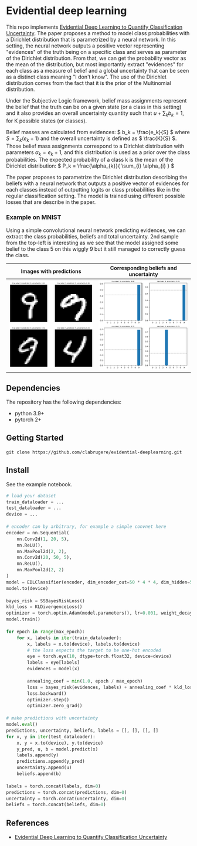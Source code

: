 # Evidential deep learning

This repo implements [Evidential Deep Learning to Quantify Classification Uncertainty](https://arxiv.org/abs/1806.01768). The paper proposes a method to model class probabilities with a Dirichlet distribution that is parametrized by a neural network. In this setting, the neural network outputs a positive vector representing "evidences" of the truth being on a specific class and serves as parameter of the Dirichlet distribution. From that, we can get the probability vector as the mean of the distribution, but most importantly extract "evidences" for each class as a measure of belief and a global uncertainty that can be seen as a distinct class meaning "I don't know". The use of the Dirichlet distribution comes from the fact that it is the prior of the Multinomial distribution.

Under the Subjective Logic framework, belief mass assignments represent the belief that the truth can be on a given state (or a class in this setting) and it also provides an overall uncertainty quantity such that $` u + \sum_{k} b_k = 1 `$, for K possible states (or classes).

Belief masses are calculated from evidences: $` b_k = \frac{e_k}{S} `$ where $` S = \sum_{k} (e_k + 1) `$ and the overall uncertainty is defined as $` \frac{K}{S} `$. Those belief mass assignments correspond to a Dirichlet distribution with parameters $` \alpha_{k} = e_k + 1 `$, and this distribution is used as a prior over the class probabilities. The expected probability of a class k is the mean of the Dirichlet distribution: $` P_k = \frac{\alpha_{k}}{ \sum_{i} \alpha_{i} } `$

The paper proposes to parametrize the Dirichlet distribution describing the beliefs with a neural network that outputs a positive vector of evidences for each classes instead of outputting logits or class probabilities like in the regular classification setting. The model is trained using different possible losses that are describe in the paper.

### Example on MNIST

Using a simple convolutional neural network predicting evidences, we can extract the class probabilities, beliefs and total uncertainty. 2nd sample from the top-left is interesting as we see that the model assigned some belief to the class 5 on this wiggly 9 but it still managed to correctly guess the class.

| Images with predictions                                     | Corresponding beliefs and uncertainty                        |
| ----------------------------------------------------------- | ------------------------------------------------------------ |
| <img src="./resources/predictions_images.png" width="400"/> | <img src="./resources/predictions_beliefs.png" width="400"/> |

## Dependencies

The repository has the following dependencies:

- python 3.9+
- pytorch 2+

## Getting Started

```
git clone https://github.com/clabrugere/evidential-deeplearning.git
```

## Install

See the example notebook.

```python
# load your dataset
train_dataloader = ...
test_dataloader = ...
device = ...

# encoder can by arbitrary, for example a simple convnet here
encoder = nn.Sequential(
    nn.Conv2d(1, 20, 5),
    nn.ReLU(),
    nn.MaxPool2d(2, 2),
    nn.Conv2d(20, 50, 5),
    nn.ReLU(),
    nn.MaxPool2d(2, 2)
)
model = EDLClassifier(encoder, dim_encoder_out=50 * 4 * 4, dim_hidden=500, num_classes=10, dropout=0.2)
model.to(device)

bayes_risk = SSBayesRiskLoss()
kld_loss = KLDivergenceLoss()
optimizer = torch.optim.Adam(model.parameters(), lr=0.001, weight_decay=0.005)
model.train()

for epoch in range(max_epoch):
    for x, labels in iter(train_dataloader):
        x, labels = x.to(device), labels.to(device)
        # the loss expects the target to be one-hot encoded
        eye = torch.eye(10, dtype=torch.float32, device=device)
        labels = eye[labels]
        evidences = model(x)

        annealing_coef = min(1.0, epoch / max_epoch)
        loss = bayes_risk(evidences, labels) + annealing_coef * kld_loss(evidences, labels)
        loss.backward()
        optimizer.step()
        optimizer.zero_grad()

# make predictions with uncertainty
model.eval()
predictions, uncertainty, beliefs, labels = [], [], [], []
for x, y in iter(test_dataloader):
    x, y = x.to(device), y.to(device)
    y_pred, u, b = model.predict(x)
    labels.append(y)
    predictions.append(y_pred)
    uncertainty.append(u)
    beliefs.append(b)

labels = torch.concat(labels, dim=0)
predictions = torch.concat(predictions, dim=0)
uncertainty = torch.concat(uncertainty, dim=0)
beliefs = torch.concat(beliefs, dim=0)

```

## References

- [Evidential Deep Learning to Quantify Classification Uncertainty](https://arxiv.org/abs/1806.01768)
